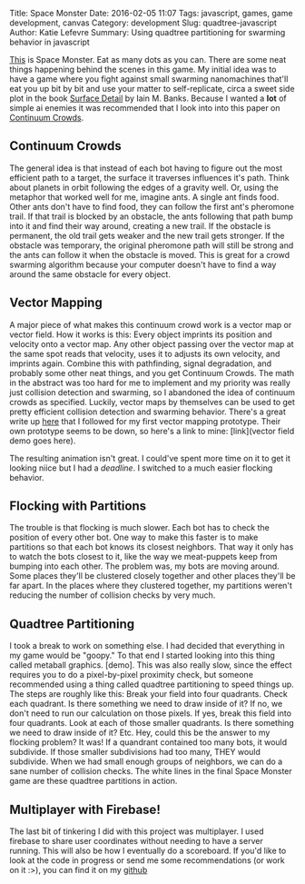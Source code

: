 Title: Space Monster
Date: 2016-02-05 11:07
Tags: javascript, games, game development, canvas
Category: development
Slug: quadtree-javascript
Author: Katie Lefevre
Summary: Using quadtree partitioning for swarming behavior in javascript
<!-- status: draft -->


[This](/games/SpaceMonster/ "Space Monster") is Space Monster. Eat as many dots as you can. There are some neat things happening behind the scenes in this game. My initial idea was to have a game where you fight against small swarming nanomachines that'll eat you up bit by bit and use your matter to self-replicate, circa a sweet side plot in the book [Surface Detail](https://en.wikipedia.org/wiki/Surface_Detail "Surface Detail") by Iain M. Banks. Because I wanted a __lot__ of simple ai enemies it was recommended that I look into into this paper on [Continuum Crowds](http://grail.cs.washington.edu/projects/crowd-flows/continuum-crowds.pdf "Continuum Crowds Abstract"). 

## Continuum Crowds ##

The general idea is that instead of each bot having to figure out the most efficient path to a target, the surface it traverses influences it's path. Think about planets in orbit following the edges of a gravity well. Or, using the metaphor that worked well for me, imagine ants. A single ant finds food. Other ants don't have to find food, they can follow the first ant's pheromone trail. If that trail is blocked by an obstacle, the ants following that path bump into it and find their way around, creating a new trail. If the obstacle is permanent, the old trail gets weaker and the new trail gets stronger. If the obstacle was temporary, the original pheromone path will still be strong and the ants can follow it when the obstacle is moved. This is great for a crowd swarming algorithm because your computer doesn't have to find a way around the same obstacle for every object.

## Vector Mapping ##

A major piece of what makes this continuum crowd work is a vector map or vector field. How it works is this: Every object imprints its position and velocity onto a vector map. Any other object passing over the vector map at the same spot reads that velocity, uses it to adjusts its own velocity, and imprints again. Combine this with pathfinding, signal degradation, and probably some other neat things, and you get Continuum Crowds. The math in the abstract was too hard for me to implement and my priority was really just collision detection and swarming, so I abandoned the idea of continuum crowds as specified. Luckily, vector maps by themselves can be used to get pretty efficient collision detection and swarming behavior. There's a great write up [here](http://buildnewgames.com/vector-field-collision-avoidance/ "Vector Fields") that I followed for my first vector mapping prototype. Their own prototype seems to be down, so here's a link to mine: [link](vector field demo goes here).

The resulting animation isn't great. I could've spent more time on it to get it looking niice but I had a _deadline_. I switched to a much easier flocking behavior. 

## Flocking with Partitions ##

The trouble is that flocking is much slower. Each bot has to check the position of every other bot. One way to make this faster is to make partitions so that each bot knows its closest neighbors. That way it only has to watch the bots closest to it, like the way we meat-puppets keep from bumping into each other. The problem was, my bots are moving around. Some places they'll be clustered closely together and other places they'll be far apart. In the places where they clustered together, my partitions weren't reducing the number of collision checks by very much.


## Quadtree Partitioning ##

I took a break to work on something else. I had decided that everything in my game would be "goopy." To that end I started looking into this thing called metaball graphics. [demo]. This was also really slow, since the effect requires you to do a pixel-by-pixel proximity check, but someone recommended using a thing called quadtree partitioning to speed things up. The steps are roughly like this: Break your field into four quadrants. Check each quadrant. Is there something we need to draw inside of it? If no, we don't need to run our calculation on those pixels. If yes, break this field into four quadrants. Look at each of those smaller quadrants. Is there something we need to draw inside of it? Etc. Hey, could this be the answer to my flocking problem? It was! If a quandrant contained too many bots, it would subdivide. If those smaller subdivisions had too many, THEY would subdivide. When we had small enough groups of neighbors, we can do a sane number of collision checks. The white lines in the final Space Monster game are these quadtree partitions in action.

## Multiplayer with Firebase! ##

The last bit of tinkering I did with this project was multiplayer. I used firebase to share user coordinates without needing to have a server running. This will also be how I eventually do a scoreboard. If you'd like to look at the code in progress or send me some recommendations (or work on it :>), you can find it on my [github](https://github.com/ktel1218/SpaceMonster-Multiplayer "Space Monster multiplayer github repository")
